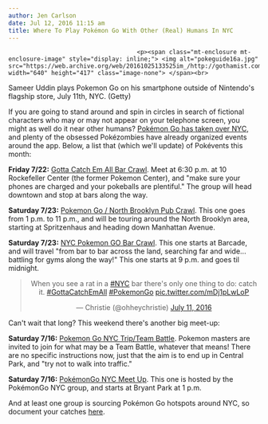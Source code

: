 ```yaml
---
author: Jen Carlson
date: Jul 12, 2016 11:15 am
title: Where To Play Pokémon Go With Other (Real) Humans In NYC
---
```


	
										<p><span class="mt-enclosure mt-enclosure-image" style="display: inline;"> <img alt="pokeguide16a.jpg" src="https://web.archive.org/web/20161025133525im_/http://gothamist.com/attachments/arts_jen/pokeguide16a.jpg" width="640" height="417" class="image-none"> </span><br>
<span class="photo_caption">Sameer Uddin plays Pokemon Go on his smartphone outside of Nintendo&apos;s flagship store, July 11th, NYC. (Getty)</span></p>

<p>If you are going to stand around and spin in circles in search of fictional characters who may or may not appear on your telephone screen, you might as well do it near other humans? <a href="https://web.archive.org/web/20161025133525/http://gothamist.com/2016/07/11/pokemon_go_black_mirror.php">Pok&#xE9;mon Go has taken over NYC</a>, and plenty of the obsessed Pok&#xE9;zombies have already organized events around the app. Below, a list that (which we&apos;ll update) of Pok&#xE9;vents this month:</p>

<p><strong>Friday 7/22:</strong> <a href="https://web.archive.org/web/20161025133525/https://www.facebook.com/events/1754502814834742/">Gotta Catch Em All Bar Crawl</a>. Meet at 6:30 p.m. at 10 Rockefeller Center (the former Pokemon Center), and &quot;make sure your phones are charged and your pokeballs are plentiful.&quot; The group will head downtown and stop at bars along the way. </p>

<p><strong>Saturday 7/23:</strong> <a href="https://web.archive.org/web/20161025133525/https://www.facebook.com/events/1028955447141165">Pokemon Go / North Brooklyn Pub Crawl</a>. This one goes from 1 p.m. to 11 p.m., and will be touring around the North Brooklyn area, starting at Spritzenhaus and heading down Manhattan Avenue.</p>

<p><strong>Saturday 7/23:</strong> <a href="https://web.archive.org/web/20161025133525/https://www.facebook.com/events/1775000526074502/">NYC Pokemon GO Bar Crawl</a>. This one starts at Barcade, and will travel &quot;from bar to bar across the land, searching far and wide... battling for gyms along the way!&quot; This one starts at 9 p.m. and goes til midnight.</p>

<center><blockquote class="twitter-tweet" data-lang="en"><p lang="en" dir="ltr">When you see a rat in a <a href="https://web.archive.org/web/20161025133525/https://twitter.com/hashtag/NYC?src=hash">#NYC</a> bar there&apos;s only one thing to do: catch it. <a href="https://web.archive.org/web/20161025133525/https://twitter.com/hashtag/GottaCatchEmAll?src=hash">#GottaCatchEmAll</a> <a href="https://web.archive.org/web/20161025133525/https://twitter.com/hashtag/PokemonGo?src=hash">#PokemonGo</a> <a href="https://web.archive.org/web/20161025133525/https://t.co/mDj1pLwLoP">pic.twitter.com/mDj1pLwLoP</a></p>&#x2014; Christie (@ohheychristie) <a href="https://web.archive.org/web/20161025133525/https://twitter.com/ohheychristie/status/752294684991578113">July 11, 2016</a></blockquote>
<script async src="//web.archive.org/web/20161025133525js_/http://platform.twitter.com/widgets.js" charset="utf-8"></script></center>

<p>Can&apos;t wait that long? This weekend there&apos;s another big meet-up: </p>

<p><strong>Saturday 7/16:</strong> <a href="https://web.archive.org/web/20161025133525/https://www.facebook.com/events/628900327284886/">Pokemon Go NYC Trip/Team Battle</a>. Pokemon masters are invited to join for what may be a Team Battle, whatever that means! There are no specific instructions now, just that the aim is to end up in Central Park, and &quot;try not to walk into traffic.&quot;</p>

<p><strong>Saturday 7/16:</strong> <a href="https://web.archive.org/web/20161025133525/https://www.facebook.com/events/1630958133887591/">Pok&#xE9;monGo NYC Meet Up</a>. This one is hosted by the Pok&#xE9;monGo NYC group, and starts at Bryant Park at 1 p.m.</p>

<p>And at least one group is sourcing Pok&#xE9;mon Go hotspots around NYC, so document your catches <a href="https://web.archive.org/web/20161025133525/https://docs.google.com/forms/d/e/1FAIpQLSc_vsrwtbTy3Y-hrO2tWXp6JBtVaZLafiyBw7jtZ4tn0eWR0w/viewform">here</a>.</p>					
										
									
				
